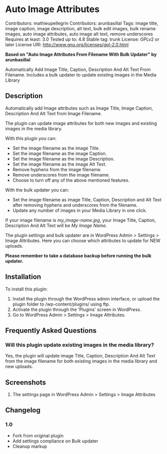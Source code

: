 # Auto Image Attributes

Contributors: mathieupellegrin
Contributors: arunbasillal
Tags: image title, image caption, image description, alt text, bulk edit images, bulk rename images, auto image attributes, auto image alt text, remove underscores
Requires at least: 3.0
Tested up to: 4.8
Stable tag: trunk
License: GPLv2 or later
License URI: http://www.gnu.org/licenses/gpl-2.0.html

**Based on "Auto Image Attributes From Filename With Bulk Updater" by arunbasillal**

Automatically Add Image Title, Caption, Description And Alt Text From Filename. Includes a bulk updater to update existing images in the Media Library

## Description

Automatically add Image attributes such as Image Title, Image Caption, Description And Alt Text from Image Filename.

The plugin can update image attributes for both new images and existing images in the media library.

With this plugin you can:

* Set the image filename as the image Title.
* Set the image filename as the image Caption.
* Set the image filename as the image Description.
* Set the image filename as the image Alt Text.
* Remove hyphens from the image filename.
* Remove underscores from the image filename.
* Choose to turn off any of the above mentioned features.

With the bulk updater you can:

* Set the image filename as image Title, Caption, Description and Alt Text after removing hyphens and underscores from the filename.
* Update any number of images in your Media Library in one click.

If your image filename is *my_image-name.jpg*, your Image Title, Caption, Description And Alt Text will be *My Image Name*.

The plugin settings and bulk updater are in WordPress Admin > Settings > Image Attributes. Here you can choose which attributes to update for NEW uploads.

**Please remember to take a database backup before running the bulk updater.**

## Installation

To install this plugin:

1. Install the plugin through the WordPress admin interface, or upload the plugin folder to /wp-content/plugins/ using ftp.
2. Activate the plugin through the 'Plugins' screen in WordPress.
3. Go to WordPress Admin > Settings > Image Attributes.

## Frequently Asked Questions

### Will this plugin update existing images in the media library?

Yes, the plugin will update image Title, Caption, Description And Alt Text from the image filename for both existing images in the media library and new uploads.

## Screenshots

1. The settings page in WordPress Admin > Settings > Image Attributes

## Changelog

### 1.0
 * Fork from original plugin
 * Add settings compliance on Bulk updater
 * Cleanup markup
